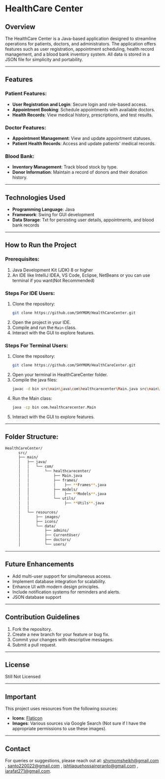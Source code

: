# HealthCare Center

## Overview

The HealthCare Center is a Java-based application designed to streamline operations for patients, doctors, and administrators. The application offers features such as user registration, appointment scheduling, health record management, and a blood bank inventory system. All data is stored in a JSON file for simplicity and portability.

---

## Features

### Patient Features:

- **User Registration and Login**: Secure login and role-based access.
- **Appointment Booking**: Schedule appointments with available doctors.
- **Health Records**: View medical history, prescriptions, and test results.

### Doctor Features:

- **Appointment Management**: View and update appointment statuses.
- **Patient Health Records**: Access and update patients' medical records.

### Blood Bank:

- **Inventory Management**: Track blood stock by type.
- **Donor Information**: Maintain a record of donors and their donation history.

---

## Technologies Used

- **Programming Language**: Java
- **Framework**: Swing for GUI development
- **Data Storage**: Txt for persisting user details, appointments, and blood bank records

---

## How to Run the Project

### Prerequisites:

1. Java Development Kit (JDK) 8 or higher
2. An IDE like IntelliJ IDEA, VS Code, Eclipse, NetBeans or you can use terminal if you want(Not Recommended)

### Steps For IDE Users:

1. Clone the repository:
   ```bash
   git clone https://github.com/SHYMOM/HealthCareCenter.git
   ```
2. Open the project in your IDE.
3. Compile and run the `Main` class.
4. Interact with the GUI to explore features.

### Steps For Terminal Users:

1. Clone the repository:
   ```bash
   git clone https://github.com/SHYMOM/HealthCareCenter.git
   ```
2. Open your terminal in HealthCareCenter folder.
3. Compile the java files:
   ```bash
   javac -d bin src\main\java\com\healthcarecenter\Main.java src\main\java\com\healthcarecenter\frames\*.java src\main\java\com\healthcarecenter\frames\dialogs\*.java src\main\java\com\healthcarecenter\utils\*.java src\main\java\com\healthcarecenter\models\*.java
   ```
4. Run the Main class:
   ```bash
   java -cp bin com.healthcarecenter.Main
   ```
5. Interact with the GUI to explore features.

---

## Folder Structure:

```bash
HealthCareCenter/
      src/
      ├── main/
      │   ├── java/
      │   │   └── com/
      │   │       └── healthcarecenter/
      │   │           ├── Main.java
      │   │           ├── frames/
      │   │           │    ├── **Frames**.java
      │   │           ├── models/
      │   │           │    ├── **Models**.java
      │   │           └── utils/
      │   │                ├── **Utils**.java
      │   │
      │   └── resources/
      │       ├── images/
      │       ├── icons/
      │       └── data/
      │           ├── admins/
      │           ├── CurrentUser/
      │           ├── doctors/
      │           └── users/

```

---

## Future Enhancements

- Add multi-user support for simultaneous access.
- Implement database integration for scalability.
- Enhance UI with modern design principles.
- Include notification systems for reminders and alerts.
- JSON database support

---

## Contribution Guidelines

1. Fork the repository.
2. Create a new branch for your feature or bug fix.
3. Commit your changes with descriptive messages.
4. Submit a pull request.

---

## License

Still Not Licensed

---

## Important

This project uses resources from the following sources:

- **Icons**: [Flaticon](https://www.flaticon.com)
- **Images**: Various sources via Google Search (Not sure if I have the appropriate permissions to use these images).

---

## Contact

For queries or suggestions, please reach out at: shymomsheikh@gmail.com , santo220022@gmail.com , ishtiaquehossainpranto@gmail.com , iarafat271@gmail.com.
